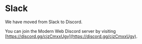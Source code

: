 # Slack

We have moved from Slack to Discord. 

You can join the Modern Web Discord server by visiting [https://discord.gg/cjzCmxxUgv](https://discord.gg/cjzCmxxUgv).
